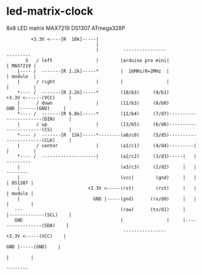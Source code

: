 # led-matrix-clock
  8x8 LED matrix MAX7219 DS1307 ATmega328P


             +3.3V <----[R  10k]-----|
                                     |
                                     |         ----------------                         --------- 
           S   / left                |        |arduino pro mini|                       | MAX7219 |
        |---- /  -------[R 1.2k]-----*        |  16MHz/8=2MHz  |                       | module  |
        |      / right               |        |                |                       |         |
        *---- /  -------[R 2.2k]-----*        (10/b3)     (9/b1)          +3.3V <------(VCC)     |
        |      / down                |        (11/b3)     (8/b0)            GND |------(GND)     |
        *---- /  -------[R 6.8k]-----*        (12/b4)     (7/d7)-----------------------(DIN)     |
        |      / up                  |        (13/b5)     (6/d6)-----------------------(CS)      |
        *---- /  -------[R  15k]-----*--------(a0/c0)     (5/d5)-----------------------(CLK)     |
        |      / center              |        (a1/c1)     (4/d4)---------|             |         |
        *---- /  --------------------|        (a2/c2)     (3/d3)-----|   |              --------- 
        |                                     (a3/c3)     (2/d2)     |   |              --------  
        |                                     (vcc)        (gnd)     |   |             | DS1307 | 
        |                         +3.3V <-----(rst)        (rst)     |   |             | module | 
        |                           GND |-----(gnd)      (rx/d0)     |   |             |        | 
       ---                                    (raw)      (tx/d1)     |   |-------------(SCL)    | 
       GND                                    |                |     |-----------------(SDA)    | 
                                               ----------------            +3.3V <-----(VCC)    | 
                                                                             GND |-----(GND)    | 
                                                                                       |        | 
                                                                                        --------  


               
